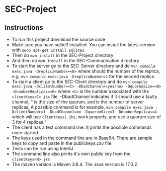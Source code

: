 # SEC-Project

## Instructions
* To run this project download the source code
* Make sure you have sqlite3 installed. You can install the latest version with ``sudo apt-get install sqlite3``
* Then do ``mvn install`` in the SEC-Project directory 
* And then do ``mvn install`` in the SEC-Communication directory
* To start the server go to the SEC-Server directory and do ``mvn compile exec:java -DreplicaNumber=<N>`` 
where <N> should the number of the replica, e.g. ``mvn compile exec:java -DreplicaNumber=2`` for the second replica
* To start a client go to the SEC-Client directory and do 
``mvn compile exec:java -DclientNumber=<C> -DbadChannel=<yes/no> -DquorumSize=<Q> -DnumberReplicas=<R>`` 
where `<C>` is the number associated with the `clientKeys<C>.jks` file, 
-DbadChannel indicates if it should use a faulty channel,
<Q> is the size of the quorum, and
<R> is the number of server replicas,
A possible command is for example, ``mvn compile exec:java -DclientNumber=1 -DbadChannel=no -DquorumSize=3 -DnumberReplicas=4`` 
which will use `clientKeys1.jks`, work properly, and use a quorum size of 3 for 4 replicas.
* The client has a text command line. It prints the possible commands once started.
* The keys used in the command line are in Base64. There are sample keys to copy and paste in the publickeys.csv file
* Tests can be run using IntelliJ
* The command line also prints it's own public key from the `clientKeys<N>.jks`
* The maven version is Maven 3.8.4. The Java version is 17.0.2.
